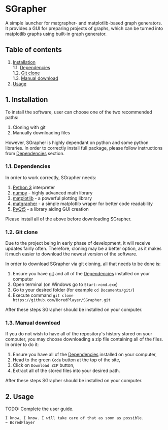 # SGrapher
A simple launcher for matgrapher- and matplotlib-based graph generators. It provides a GUI for preparing projects of graphs, which can be turned into matplotlib graphs using built-in graph generator.

## Table of contents
1. [Installation](#1-installation)\
1.1. [Dependencies](#11-dependencies)\
1.2. [Git clone](#12-git-clone)\
1.3. [Manual download](#13-manual-download)
2. [Usage](#2-usage)


## 1. Installation
To install the software, user can choose one of the two recommended paths:
1. Cloning with git
2. Manually downloading files

However, SGrapher is highly dependant on python and some python libraries. In order to correctly install full package, please follow instructions from [Dependencies](#11-dependencies) section.

### 1.1. Dependencies
In order to work correctly, SGrapher needs:
1. [Python 3](https://www.python.org/downloads/) interpreter
2. [numpy](https://numpy.org/install/) - highly advanced math library
3. [matplotlib](https://matplotlib.org/stable/users/getting_started/index.html#installation-quick-start) - a powerful plotting library
4. [matgrapher](https://github.com/BoredPlayer/matgrapher) - a simple matplotlib wraper for better code readability
5. [PyQt5](https://pypi.org/project/PyQt5/) - a library aiding GUI creation

Please install all of the above before downloading SGrapher.

### 1.2. Git clone

Due to the project being in early phase of development, it will receive updates fairly often. Therefore, cloning may be a better option, as it makes it much easier to download the newest version of the software.

In order to download SGrapher via git cloning, all that needs to be done is:
1. Ensure you have [git](https://www.git-scm.com/downloads) and all of the [Dependencies](#11-dependencies) installed on your computer
2. Open terminal (on Windows go to `Start->cmd.exe`)
3. Go to your desired folder (for example `cd Documents/git/`)
4. Execute command `git clone https://github.com/BoredPlayer/SGrapher.git`

After these steps SGrapher should be installed on your computer.

### 1.3. Manual download

If you do not wish to have all of the repository's history stored on your computer, you may choose downloading a zip file containing all of the files. In order to do it:
1. Ensure you have all of the [Dependencies](#11-dependencies) installed on your computer,
2. Head to the green `Code` button at the top of the site,
3. Click on `Download ZIP` button,
4. Extract all of the stored files into your desired path.

After these steps SGrapher should be installed on your computer.

## 2. Usage

TODO: Complete the user guide.
```
I know, I know. I will take care of that as soon as possible.
~ BoredPlayer
```
